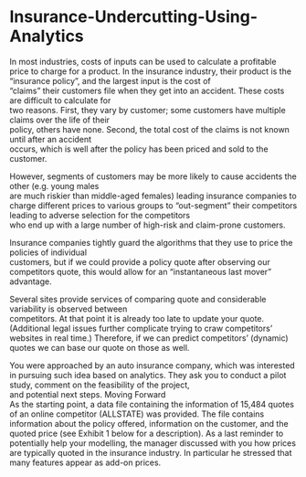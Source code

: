# Insurance-Undercutting-Using-Analytics

In most industries, costs of inputs can be used to calculate a profitable price to charge for a product. In 
the  insurance  industry,  their  product  is  the  “insurance  policy”,  and  the  largest  input  is  the  cost  of  
“claims”  their  customers  file  when  they  get  into  an  accident.  These  costs  are  difficult  to  calculate  for  
two  reasons.  First, they vary  by  customer;  some  customers  have  multiple  claims  over  the  life  of their  
policy,  others  have  none.  Second,  the  total  cost  of  the  claims  is  not  known  until  after  an  accident  
occurs, which is well after the policy has been priced and sold to the customer. 
 
However,  segments  of  customers  may  be  more  likely  to  cause  accidents  the  other  (e.g.  young  males  
are much riskier than middle-aged females) leading insurance companies to charge different prices to 
various  groups  to  “out-segment”  their  competitors  leading  to  adverse  selection  for  the  competitors  
who end up with a large number of high-risk and claim-prone customers. 
 
Insurance  companies  tightly  guard  the  algorithms  that  they  use  to  price  the  policies  of  individual  
customers,  but  if  we  could  provide  a  policy  quote  after  observing  our  competitors  quote,  this  would 
allow for an “instantaneous last mover” advantage. 
 
Several  sites  provide  services  of  comparing  quote  and  considerable  variability  is  observed  between  
competitors.  At  that  point  it  is  already  too  late  to  update  your  quote.  (Additional  legal  issues  further 
complicate trying to craw competitors’ websites in real time.) Therefore, if we can predict competitors’ 
(dynamic) quotes we can base our quote on those as well.  
 
You  were  approached  by  an  auto  insurance  company,  which  was  interested  in  pursuing  such  idea 
based  on  analytics.  They  ask  you  to  conduct  a  pilot  study,  comment  on  the  feasibility  of  the  project,  
and potential next steps. 
Moving Forward  
As the starting point, a data file containing the information of 15,484 quotes of an online competitor 
(ALLSTATE) was provided. The file contains information about the policy offered, information on the 
customer, and the quoted price (see Exhibit 1 below for a description). As a last reminder to potentially 
help your modelling, the manager discussed with you how prices are typically quoted in the insurance 
industry. In particular he stressed that many features appear as add-on prices.  
